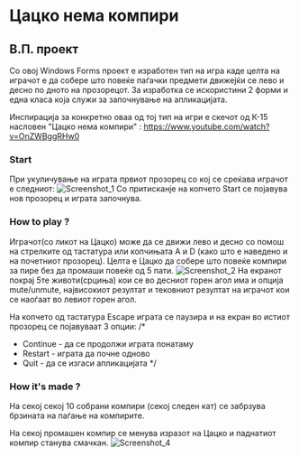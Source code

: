 # Цацко нема компири 
## В.П. проект 

Со овој Windows Forms проект е изработен тип на игра каде целта на играчот е да собере што повеќе паѓачки предмети движејќи се лево и десно по дното на прозорецот.
За изработка се искористини 2 форми и една класа која служи за започнување на апликацијата.

Инспирација за конкретно оваа од тој тип на игри е скечот од К-15 насловен "Цацко нема компири" : https://www.youtube.com/watch?v=OnZWBggRHw0

### Start
При укуличување на играта првиот прозорец со кој се среќава играчот е следниот:
![Screenshot_1](https://user-images.githubusercontent.com/54687796/198845106-28efcae4-ca5e-4d91-a66d-7485853e3e82.png)
Со притисканје на копчето Start се појавува нов прозорец и играта започнува.

### How to play ?
Играчот(со ликот на Цацко) може да се движи лево и десно со помош на стрелките од тастатура или копчињата А и D (како што е наведено и на почетниот прозорец). 
Целта е Цацко да собере што повеќе компири за пире без да промаши повеќе од 5 пати.
![Screenshot_2](https://user-images.githubusercontent.com/80720596/198855322-3ecf6745-ede4-4689-b936-d6711f460a7f.png)
На екранот покрај 5те животи(срциња) кои се во десниот горен агол има и опција mute/unmute, највисокиот резултат и тековниот резултат на играчот кои се наоѓаат во левиот горен агол.

На копчето од тастатура Escape играта се паузира и на екран во истиот прозорец се појавуваат 3 опции:
/*
* Continue - да се продолжи играта понатаму
* Restart - играта да почне одново
* Quit - да се изгаси апликацијата
*/

### How it's made ?
На секој секој 10 собрани компири (секој следен кат) се забрзува брзината на паѓање на компирите.

На секој промашен компир се менува изразот на Цацко и паднатиот компир станува смачкан.
![Screenshot_4](https://user-images.githubusercontent.com/80720596/198855492-386b08a6-d2d4-4a2b-a149-5befcfeb82a8.png)

